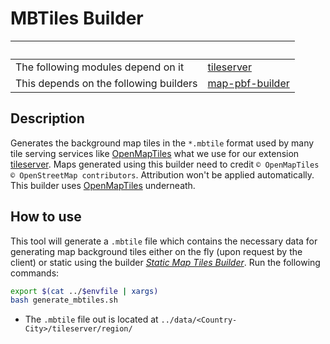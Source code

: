 # MBTiles Builder

| &nbsp;                                 | &nbsp;                                                       |
| -------------------------------------- | ------------------------------------------------------------ |
| The following modules depend on it     | [tileserver](https://github.com/trufi-association/trufi-server-modules/tree/main/extensions/tileserver) |
| This depends on the following builders | [map-pbf-builder](../map-pbf-builder)                        |

## Description

Generates the background map tiles in the `*.mbtile` format used by many tile serving services like [OpenMapTiles](https://github.com/openmaptiles/openmaptiles) what we use for our extension [tileserver](https://github.com/trufi-association/trufi-server-modules/tree/main/tileserver). Maps generated using this builder need to credit `© OpenMapTiles © OpenStreetMap contributors`. Attribution won't be applied automatically. This builder uses [OpenMapTiles](https://github.com/openmaptiles/openmaptiles) underneath.

## How to use

This tool will generate a `.mbtile` file which contains the necessary data for generating map background tiles either on the fly (upon request by the client) or static using the builder [*Static Map Tiles Builder*](./static-map-tiles-builder). Run the following commands:

```bash
export $(cat ../$envfile | xargs)
bash generate_mbtiles.sh
```

- The `.mbtile` file out is located at `../data/<Country-City>/tileserver/region/`

